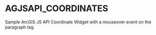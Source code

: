 # AGJSAPI_COORDINATES
Sample ArcGIS JS API Coordinate Widget with a mouseover event on the paragraph tag.
